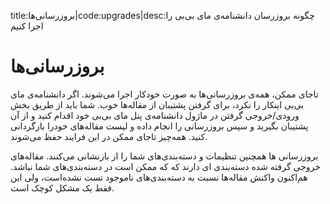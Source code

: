 <meta>title:بروزرسانی‌ها|code:upgrades|desc:چگونه بروزرسان دانشنامه‌ی مای بی‌بی را اجرا کنیم</meta>

# بروزرسانی‌ها
تاجای ممکن، همه‌ی بروزرسانی‌ها به صورت خودکار اجرا می‌شوند.
اگر دانشنامه‌ی مای بی‌بی اینکار را نکرد، برای گرفتن پشتیبان از مقاله‌ها خوب. شما باید از طریق بخش ورودی/خروجی گرفتن در ماژول دانشنامه‌ی پنل مای بی‌بی خود اقدام کنید و از آن پشتیبان بگیرید و سپس بروزرسانی را انجام داده و لیست مقاله‌های خودرا بازگردانی کنید. همه‌چیز تاجای ممکن در این فرایند حفظ می‌شوند.

بروزرسانی ها همچنین تنظیمات و دسته‌بندی‌های شما را از بازنشانی می‌کنند. مقاله‌های خروجی گرفته شده دسته‌بندی ای دارند که  که ممکن است در دسته‌بندی‌های شما نباشد. هم‌اکنون واکنش مقاله‌ها نسبت به دسته‌بندی‌های ناموجود تست نشده‌است، ولی این فقط یک مشکل کوچک است.